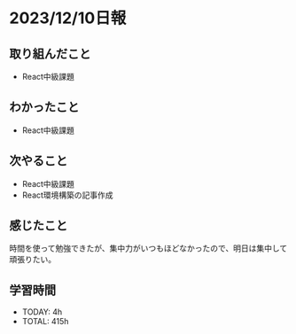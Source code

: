 # 2023/12/10日報
## 取り組んだこと
- React中級課題

## わかったこと
- React中級課題

## 次やること
- React中級課題
- React環境構築の記事作成

## 感じたこと
時間を使って勉強できたが、集中力がいつもほどなかったので、明日は集中して頑張りたい。

## 学習時間
- TODAY: 4h
- TOTAL: 415h
